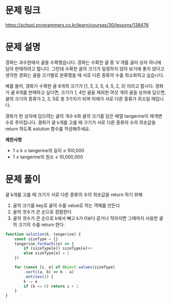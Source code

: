 # 문제 링크

https://school.programmers.co.kr/learn/courses/30/lessons/138476

# 문제 설명

경화는 과수원에서 귤을 수확했습니다. 경화는 수확한 귤 중 'k'개를 골라 상자 하나에 담아 판매하려고 합니다. 그런데 수확한 귤의 크기가 일정하지 않아 보기에 좋지 않다고 생각한 경화는 귤을 크기별로 분류했을 때 서로 다른 종류의 수를 최소화하고 싶습니다.

예를 들어, 경화가 수확한 귤 8개의 크기가 [1, 3, 2, 5, 4, 5, 2, 3] 이라고 합시다. 경화가 귤 6개를 판매하고 싶다면, 크기가 1, 4인 귤을 제외한 여섯 개의 귤을 상자에 담으면, 귤의 크기의 종류가 2, 3, 5로 총 3가지가 되며 이때가 서로 다른 종류가 최소일 때입니다.

경화가 한 상자에 담으려는 귤의 개수 k와 귤의 크기를 담은 배열 tangerine이 매개변수로 주어집니다. 경화가 귤 k개를 고를 때 크기가 서로 다른 종류의 수의 최솟값을 return 하도록 solution 함수를 작성해주세요.

**제한사항**

-   1 ≤ k ≤ tangerine의 길이 ≤ 100,000
-   1 ≤ tangerine의 원소 ≤ 10,000,000

# 문제 풀이

귤 k개를 고를 때 크기가 서로 다른 종류의 수의 최솟값을 return 하기 위해

1. 귤의 크기를 key로 귤의 수를 value로 하는 객체를 만든다
2. 귤의 갯수가 큰 순으로 정렬한다
3. 귤의 갯수가 큰 순으로 k에서 빼고 k가 0보다 같거나 작아지면 그때까지 사용한 귤의 크기의 수를 return 한다.

```js
function solution(k, tangerine) {
    const sizeType = {}
    tangerine.forEach((e) => {
        if (sizeType[e]) sizeType[e]++
        else sizeType[e] = 1
    })

    for (const [i, e] of Object.values(sizeType)
        .sort((a, b) => b - a)
        .entries()) {
        k -= e
        if (k <= 0) return i + 1
    }
}
```
